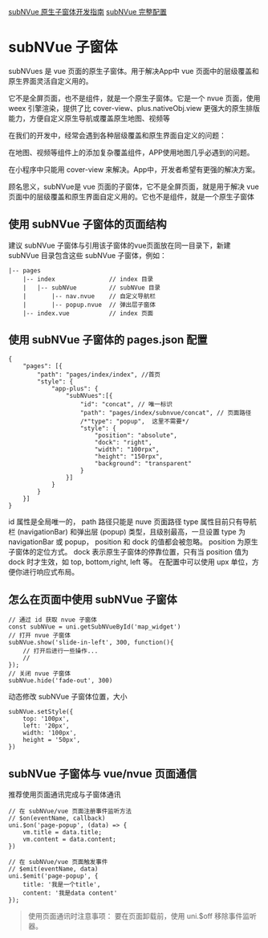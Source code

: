 [subNVue 原生子窗体开发指南](https://ask.dcloud.net.cn/article/35948)
[subNVue 完整配置](https://uniapp.dcloud.io/collocation/pages.html#style)

# subNVue 子窗体

subNVues 是 vue 页面的原生子窗体。用于解决App中 vue 页面中的层级覆盖和原生界面灵活自定义用的。

它不是全屏页面，也不是组件，就是一个原生子窗体。它是一个 nvue 页面，使用 weex 引擎渲染，提供了比 cover-view、plus.nativeObj.view 更强大的原生排版能力，方便自定义原生导航或覆盖原生地图、视频等

在我们的开发中，经常会遇到各种层级覆盖和原生界面自定义的问题：

在地图、视频等组件上的添加复杂覆盖组件，APP使用地图几乎必遇到的问题。

在小程序中只能用 cover-view 来解决。App中，开发者希望有更强的解决方案。

顾名思义，subNVue是 vue 页面的子窗体，它不是全屏页面，就是用于解决 vue 页面中的层级覆盖和原生界面自定义用的。它也不是组件，就是一个原生子窗体


## 使用 subNVue 子窗体的页面结构

建议 subNVue 子窗体与引用该子窗体的vue页面放在同一目录下，新建 subNVue 目录包含这些 subNVue 子窗体，例如：
```
|-- pages  
    |-- index               // index 目录  
    |   |-- subNVue         // subNVue 目录  
    |       |-- nav.nvue    // 自定义导航栏  
    |       |-- popup.nvue  // 弹出层子窗体  
    |-- index.vue           // index 页面
```

## 使用 subNVue 子窗体的 pages.json 配置

```
{  
    "pages": [{  
        "path": "pages/index/index", //首页  
        "style": {  
            "app-plus": {  
                "subNVues":[{  
                    "id": "concat", // 唯一标识  
                    "path": "pages/index/subnvue/concat", // 页面路径  
                    /*"type": "popup",  这里不需要*/  
                    "style": {  
                        "position": "absolute",  
                        "dock": "right",  
                        "width": "100rpx",  
                        "height": "150rpx",  
                        "background": "transparent"  
                    }  
                }]  
            }  
        }  
    }]  
}
```

id 属性是全局唯一的，
path 路径只能是 nuve 页面路径
type 属性目前只有导航栏 (navigationBar) 和弹出层 (popup) 类型，且级别最高，一旦设置 type 为 navigationBar 或 popup， position 和 dock 的值都会被忽略。
position 为原生子窗体的定位方式。
dock 表示原生子窗体的停靠位置，只有当 position 值为 dock 时才生效，如 top, bottom,right, left 等。
在配置中可以使用 upx 单位，方便你进行响应式布局。


## 怎么在页面中使用 subNVue 子窗体

```
// 通过 id 获取 nvue 子窗体  
const subNVue = uni.getSubNVueById('map_widget')  
// 打开 nvue 子窗体  
subNVue.show('slide-in-left', 300, function(){  
    // 打开后进行一些操作...  
    //   
});  
// 关闭 nvue 子窗体  
subNVue.hide('fade-out', 300)
```

动态修改 subNVue 子窗体位置，大小
```
subNVue.setStyle({  
    top: '100px',  
    left: '20px',  
    width: '100px',  
    height = '50px',  
})
```


## subNVue 子窗体与 vue/nvue 页面通信

推荐使用页面通讯完成与子窗体通讯
```
// 在 subNVue/vue 页面注册事件监听方法  
// $on(eventName, callback)  
uni.$on('page-popup', (data) => {  
    vm.title = data.title;  
    vm.content = data.content;  
})  

// 在 subNVue/vue 页面触发事件  
// $emit(eventName, data)  
uni.$emit('page-popup', {  
    title: '我是一个title',  
    content: '我是data content'  
});
```

> 使用页面通讯时注意事项： 要在页面卸载前，使用 uni.$off 移除事件监听器。


